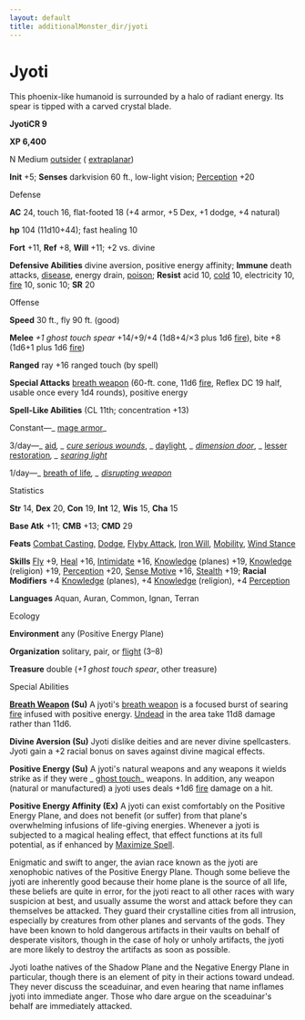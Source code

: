 ```yaml
---
layout: default
title: additionalMonster_dir/jyoti
---
```

# Jyoti

This phoenix-like humanoid is surrounded by a halo of radiant energy. Its spear is tipped with a carved crystal blade.

**JyotiCR 9**

**XP 6,400**

N Medium [outsider](monsters/creatureTypes#_outsider) ( [extraplanar](monster_dir/creatureTypes#_extraplanar-subtype))

**Init** +5; **Senses** darkvision 60 ft., low-light vision; [Perception](additionalMonsters/../skill_dir/perception#_perception) +20

Defense

**AC** 24, touch 16, flat-footed 18 (+4 armor, +5 Dex, +1 dodge, +4 natural)

**hp** 104 (11d10+44); fast healing 10

**Fort** +11, **Ref** +8, **Will** +11; +2 vs. divine

**Defensive Abilities** divine aversion, positive energy affinity; **Immune** death attacks, [disease](monsters/universalMonsterRules#_disease-(ex-or-su)), energy drain, [poison](monster_dir/universalMonsterRules#_poison-(ex-or-su)); **Resist** acid 10, [cold](monsters/creatureTypes#_cold-subtype) 10, electricity 10, [fire](monster_dir/creatureTypes#_fire-subtype) 10, sonic 10; **SR** 20

Offense

**Speed** 30 ft., fly 90 ft. (good)

**Melee** _+1 ghost touch spear_ +14/+9/+4 (1d8+4/×3 plus 1d6 [fire](monster_dir/creatureTypes#_fire-subtype)), bite +8 (1d6+1 plus 1d6 [fire](monsters/creatureTypes#_fire-subtype))

**Ranged** ray +16 ranged touch (by spell)

**Special Attacks** [breath weapon](monster_dir/universalMonsterRules#_breath-weapon) (60-ft. cone, 11d6 [fire](monsters/creatureTypes#_fire-subtype), Reflex DC 19 half, usable once every 1d4 rounds), positive energy

**Spell-Like Abilities** (CL 11th; concentration +13)

Constant—_ [mage armor](additionalMonster_dir/../spell_dir/mageArmor#_mage-armor)_

3/day—_ [aid](additionalMonster_dir/../spell_dir/aid#_aid)_, _ [cure serious wounds](additionalMonsters/../spell_dir/cureSeriousWounds#_cure-serious-wounds)_, _ [daylight](additionalMonsters/../spell_dir/daylight#_daylight)_, _ [dimension door](additionalMonsters/../spell_dir/dimensionDoor#_dimension-door)_, _ [lesser restoration](additionalMonsters/../spell_dir/restoration#_restoration-lesser)_, _ [searing light](additionalMonsters/../spell_dir/searingLight#_searing-light)_

1/day—_ [breath of life](additionalMonster_dir/../spell_dir/breathOfLife#_breath-of-life)_, _ [disrupting weapon](additionalMonsters/../spell_dir/disruptingWeapon#_disrupting-weapon)_

Statistics

**Str** 14, **Dex** 20, **Con** 19, **Int** 12, **Wis** 15, **Cha** 15

**Base Atk** +11; **CMB** +13; **CMD** 29

**Feats** [Combat Casting](additionalMonsters/../feats#_combat-casting), [Dodge](additionalMonster_dir/../feats#_dodge), [Flyby Attack](additionalMonster_dir/../monster_dir/monsterFeats#_flyby-attack), [Iron Will](additionalMonsters/../feats#_iron-will), [Mobility](additionalMonster_dir/../feats#_mobility), [Wind Stance](additionalMonster_dir/../feats#_wind-stance)

**Skills** [Fly](additionalMonster_dir/../skill_dir/fly#_fly) +9, [Heal](additionalMonsters/../skill_dir/heal#_heal) +16, [Intimidate](additionalMonsters/../skill_dir/intimidate#_intimidate) +16, [Knowledge](additionalMonsters/../skill_dir/knowledge#_knowledge) (planes) +19, [Knowledge](additionalMonsters/../skill_dir/knowledge#_knowledge) (religion) +19, [Perception](additionalMonsters/../skill_dir/perception#_perception) +20, [Sense Motive](additionalMonsters/../skill_dir/senseMotive#_sense-motive) +16, [Stealth](additionalMonsters/../skill_dir/stealth#_stealth) +19; **Racial Modifiers** +4 [Knowledge](additionalMonsters/../skill_dir/knowledge#_knowledge) (planes), +4 [Knowledge](additionalMonsters/../skill_dir/knowledge#_knowledge) (religion), +4 [Perception](additionalMonsters/../skill_dir/perception#_perception)

**Languages** Aquan, Auran, Common, Ignan, Terran

Ecology

**Environment** any (Positive Energy Plane)

**Organization** solitary, pair, or [flight](monsters/universalMonsterRules#_flight-(ex,-sp,-or-su)) (3–8)

**Treasure** double (_+1 ghost touch spear_, other treasure)

Special Abilities

**[Breath Weapon](monster_dir/universalMonsterRules#_breath-weapon) (Su)** A jyoti's [breath weapon](monsters/universalMonsterRules#_breath-weapon) is a focused burst of searing [fire](monster_dir/creatureTypes#_fire-subtype) infused with positive energy. [Undead](monsters/creatureTypes#_undead) in the area take 11d8 damage rather than 11d6.

**Divine Aversion (Su)** Jyoti dislike deities and are never divine spellcasters. Jyoti gain a +2 racial bonus on saves against divine magical effects.

**Positive Energy (Su)** A jyoti's natural weapons and any weapons it wields strike as if they were _ [ghost touch](additionalMonster_dir/../magicItem_dir/weapons#_weapons-ghost-touch)_ weapons. In addition, any weapon (natural or manufactured) a jyoti uses deals +1d6 [fire](monsters/creatureTypes#_fire-subtype) damage on a hit.

**Positive Energy Affinity (Ex)** A jyoti can exist comfortably on the Positive Energy Plane, and does not benefit (or suffer) from that plane's overwhelming infusions of life-giving energies. Whenever a jyoti is subjected to a magical healing effect, that effect functions at its full potential, as if enhanced by [Maximize Spell](additionalMonster_dir/../feats#_maximize-spell).

Enigmatic and swift to anger, the avian race known as the jyoti are xenophobic natives of the Positive Energy Plane. Though some believe the jyoti are inherently good because their home plane is the source of all life, these beliefs are quite in error, for the jyoti react to all other races with wary suspicion at best, and usually assume the worst and attack before they can themselves be attacked. They guard their crystalline cities from all intrusion, especially by creatures from other planes and servants of the gods. They have been known to hold dangerous artifacts in their vaults on behalf of desperate visitors, though in the case of holy or unholy artifacts, the jyoti are more likely to destroy the artifacts as soon as possible.

Jyoti loathe natives of the Shadow Plane and the Negative Energy Plane in particular, though there is an element of pity in their actions toward undead. They never discuss the sceaduinar, and even hearing that name inflames jyoti into immediate anger. Those who dare argue on the sceaduinar's behalf are immediately attacked.

